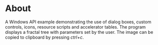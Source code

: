 # About
A Windows API example demonstrating the use of dialog boxes, custom controls, icons,
resource scripts and accelerator tables. The program displays a fractal tree with
parameters set by the user. The image can be copied to clipboard by pressing *ctrl+c*.
